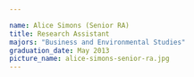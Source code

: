 ```yaml
---

name: Alice Simons (Senior RA)
title: Research Assistant
majors: "Business and Environmental Studies"
graduation_date: May 2013
picture_name: alice-simons-senior-ra.jpg
---
```

    
    
